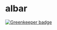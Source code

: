 # albar

[![Greenkeeper badge](https://badges.greenkeeper.io/thomazrdamasceno/gfacil.svg)](https://greenkeeper.io/)